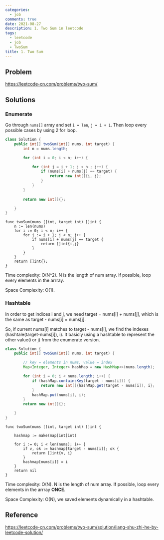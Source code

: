 ```yaml
---
categories:
  - job
comments: true
date: 2021-08-27
description: 1. Two Sum in leetcode
tags:
  - leetcode
  - job
  - TwoSum
title: 1. Two Sum
---
```


## Problem

<https://leetcode-cn.com/problems/two-sum/>

## Solutions

### Enumerate

Go through `nums[]` array and set `i = len`, `j = i + 1`. Then loop every possible cases by using 2 for loop.

```java
class Solution {
    public int[] twoSum(int[] nums, int target) {
        int n = nums.length;

        for (int i = 0; i < n; i++) {

            for (int j = i + 1; j < n ; j++) {
                if (nums[i] + nums[j] == target) {
                    return new int[]{i, j};
                }
            }
        }
        
        return new int[]{};

    }
}
```

```golang
func twoSum(nums []int, target int) []int {
	n := len(nums)
	for i := 0; i < n; i++ {
		for j := i + 1; j < n; j++ {
			if nums[i] + nums[j] == target {
				return []int{i,j}
			}
		}
	}
	return []int{};
}
```

Time complexity: O(N^2). N is the length of num array. If possible, loop every elements in the arrray.

Space Complexity: O(1).

### Hashtable

In order to get indices i and j, we need target = nums[i] + nums[j], which is the same as target - nums[i] = nums[j].

So, if current nums[i] matches to target - nums[i], we find the indexes (hashtale(target-nums[i]), i). It basicly using
a hashtable to represent the other value(i or j) from the enumerate version.

```java
class Solution {
    public int[] twoSum(int[] nums, int target) {

        // key = elements in nums, value = index
        Map<Integer, Integer> hashMap = new HashMap<>(nums.length);

        for (int i = 0; i < nums.length; i++) {
            if (hashMap.containsKey(target - nums[i])) {
                return new int[]{hashMap.get(target - nums[i]), i};
            }
            hashMap.put(nums[i], i);
        }
        return new int[]{};

    }
}
```

```golang
func twoSum(nums []int, target int) []int {

	hashmap := make(map[int]int)

	for i := 0; i < len(nums); i++ {
		if v, ok := hashmap[target - nums[i]]; ok {
			return []int{v, i}
		}
		hashmap[nums[i]] = i
	}
	return nil
}
```

Time complexity: O(N). N is the length of num array. If possible, loop every elements in the arrray **ONCE**.

Space Complexity: O(N), we saved elements dynamically in a hashtable.

## Reference

<https://leetcode-cn.com/problems/two-sum/solution/liang-shu-zhi-he-by-leetcode-solution/>